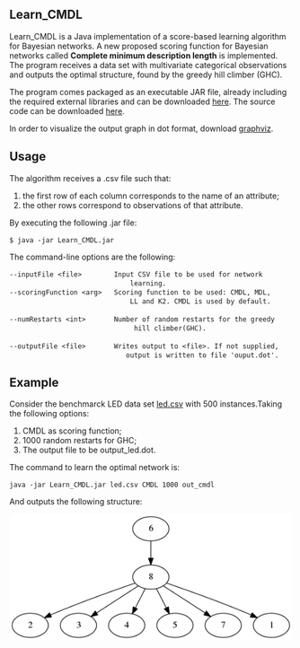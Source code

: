## Learn_CMDL

Learn_CMDL is a Java implementation of a score-based learning algorithm for Bayesian networks. A new proposed scoring function for Bayesian networks called **Complete minimum description length** is implemented. The program receives a data set with multivariate categorical observations and outputs the optimal structure, found by the greedy hill climber (GHC). 

The program comes packaged as an executable JAR file, already including the required external libraries and can be downloaded [here](Learn_CMDL.jar). The source code can be downloaded [here](Learn_CMDL.zip).

In order to visualize the output graph in dot format, download [graphviz](https://graphviz.gitlab.io/download/).


## Usage 

The algorithm receives a .csv file such that:
1. the first row of each column corresponds to the name of an attribute;
1. the other rows correspond to observations of that attribute. 

By executing the following .jar file:
```
$ java -jar Learn_CMDL.jar
```

The  command-line options are the following:
```
--inputFile <file>        Input CSV file to be used for network
                              learning.
--scoringFunction <arg>   Scoring function to be used: CMDL, MDL,
                              LL and K2. CMDL is used by default.
                              
--numRestarts <int>       Number of random restarts for the greedy 
                               hill climber(GHC).

--outputFile <file>       Writes output to <file>. If not supplied,
                             output is written to file 'ouput.dot'.
```
## Example

Consider the benchmarck LED data set [led.csv](led_500.csv) with 500 instances.Taking the following options:
1. CMDL as scoring function;
1. 1000 random restarts for GHC;
1. The output file to be output_led.dot.

The command to learn the optimal network is:

```
java -jar Learn_CMDL.jar led.csv CMDL 1000 out_cmdl
```
And outputs the following structure: 

![network](Led_CMDL.png)













